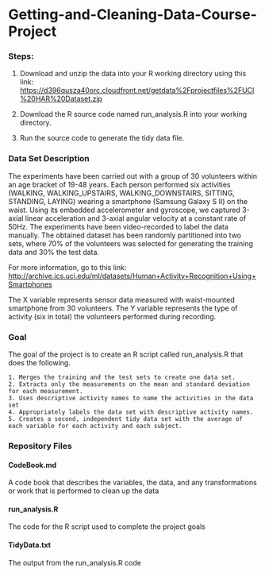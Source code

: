 # Getting-and-Cleaning-Data-Course-Project

### Steps:
1. Download and unzip the data into your R working directory using this link:
    https://d396qusza40orc.cloudfront.net/getdata%2Fprojectfiles%2FUCI%20HAR%20Dataset.zip
    
2. Download the R source code named run_analysis.R into your working directory.

3. Run the source code to generate the tidy data file.

### Data Set Description
The experiments have been carried out with a group of 30 volunteers within an age bracket of 19-48 years. Each person performed six activities (WALKING, WALKING_UPSTAIRS, WALKING_DOWNSTAIRS, SITTING, STANDING, LAYING) wearing a smartphone (Samsung Galaxy S II) on the waist. Using its embedded accelerometer and gyroscope, we captured 3-axial linear acceleration and 3-axial angular velocity at a constant rate of 50Hz. The experiments have been video-recorded to label the data manually. The obtained dataset has been randomly partitioned into two sets, where 70% of the volunteers was selected for generating the training data and 30% the test data.

For more information, go to this link: 
http://archive.ics.uci.edu/ml/datasets/Human+Activity+Recognition+Using+Smartphones

The X variable represents sensor data measured with waist-mounted smartphone from 30 volunteers. 
The Y variable represents the type of activity (six in total) the volunteers performed during recording.

### Goal
The goal of the project is to create an R script called run_analysis.R that does the following.

    1. Merges the training and the test sets to create one data set.
    2. Extracts only the measurements on the mean and standard deviation for each measurement.
    3. Uses descriptive activity names to name the activities in the data set
    4. Appropriately labels the data set with descriptive activity names.
    5. Creates a second, independent tidy data set with the average of each variable for each activity and each subject.

### Repository Files

#### CodeBook.md
A code book that describes the variables, the data, and any transformations or work that is performed to clean up the data

#### run_analysis.R
The code for the R script used to complete the project goals

#### TidyData.txt
The output from the run_analysis.R code
